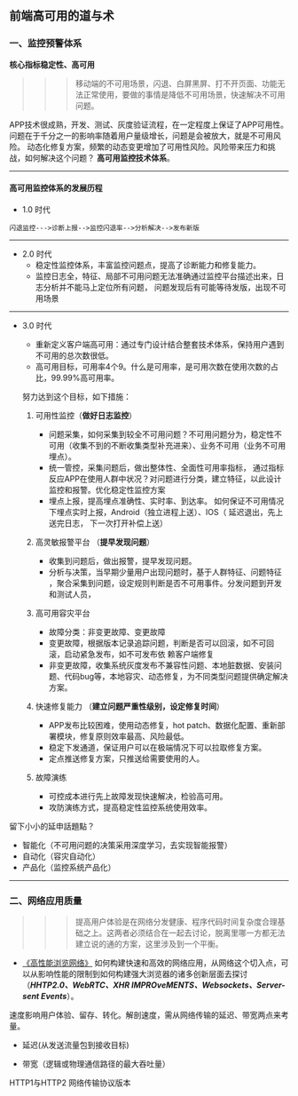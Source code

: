 
## 前端高可用的道与术

### 一、监控预警体系

**核心指标稳定性、高可用**

>>> 移动端的不可用场景，闪退、白屏黑屏、打不开页面、功能无法正常使用，要做的事情是降低不可用场景，快速解决不可用问题。

APP技术很成熟，开发、测试、灰度验证流程，在一定程度上保证了APP可用性。问题在于千分之一的影响率随着用户量级增长，问题是会被放大，就是不可用风险。
动态化修复方案，频繁的动态变更增加了可用性风险。风险带来压力和挑战，如何解决这个问题？ **高可用监控技术体系**。

---

#### 高可用监控体系的发展历程

+ 1.0 时代
          
 ```
 闪退监控--->诊断上报-->监控闪退率-->分析解决-->发布新版 
 ```
---          
+ 2.0 时代
   - 稳定性监控体系，丰富监控问题点，提高了诊断能力和修复能力。
   - 监控日志全，特征、局部不可用问题无法准确通过监控平台描述出来，日志分析并不能马上定位所有问题， 问题发现后有可能等待发版，出现不可用场景
---
+ 3.0 时代   
   - 重新定义客户端高可用：通过专门设计结合整套技术体系，保持用户遇到不可用的总次数很低。
   - 高可用目标，可用率4个9。什么是可用率，是可用次数在使用次数的占比，99.99%高可用率。
        
   努力达到这个目标，如下措施：
   1. 可用性监控（**做好日志监控**）
      - 问题采集，如何采集到较全不可用问题？不可用问题分为，稳定性不可用（收集不到的不断收集类型补充进来）、业务不可用（业务不可用埋点）。
      - 统一管控，采集问题后，做出整体性、全面性可用率指标， 通过指标反应APP在使用人群中状况？对问题进行分类，建立特征，以此设计监控和报警。优化稳定性监控方案
      - 埋点上报，提高埋点准确性、实时率、到达率。 如何保证不可用情况下埋点实时上报，Android（独立进程上送）、IOS（ 延迟退出，先上送完日志，
            下一次打开补偿上送）
              
    2. 高灵敏报警平台 （**提早发现问题**）
       - 收集到问题后，做出报警，提早发现问题。
       - 分析与决策，当早期少量用户出现问题时，基于人群特征、问题特征 ，聚合采集到问题，设定规则判断是否不可用事件。分发问题到开发和测试人员， 
            
    3. 高可用容灾平台
       - 故障分类：非变更故障、变更故障
       - 变更故障，根据版本记录追踪问题，判断是否可以回滚，如不可回滚，启动紧急发布，如不可发布依 赖客户端修复
       - 非变更故障，收集系统灰度发布不兼容性问题、本地脏数据、安装问题、代码bug等，本地容灾、动态修复，为不同类型问题提供确定解决方案。
           
    4. 快速修复能力 （**建立问题严重性级别，设定修复时间**）
       - APP发布比较困难，使用动态修复，hot patch、数据化配置、重新部署模块，修复原则效率最高、风险最低。
       - 稳定下发通道，保证用户可以在极端情况下可以拉取修复方案。
       - 定点推送修复方案，只推送给需要使用的人。
           
    5. 故障演练
       - 可控成本进行先上故障发现快速解决，检验高可用。
       - 攻防演练方式，提高稳定性监控系统使用效率。
           
 留下小小的延申話題點？
  - 智能化（不可用问题的决策采用深度学习，去实现智能报警）
  - 自动化（容灾自动化）
  - 产品化（监控系统产品化）

---

### 二、网络应用质量

>>> 提高用户体验是在网络分发健康、程序代码时间复杂度合理基础之上。这两者必须结合在一起去讨论，脱离里哪一方都无法建立说的通的方案，这里涉及到一个平衡。

- [《高性能浏览网络》](http://shop.oreilly.com/product/0636920028048.do)
如何构建快速和高效的网络应用，从网络这个切入点，可以从影响性能的限制到如何构建强大浏览器的诸多创新层面去探讨（***HHTP2.0、WebRTC、XHR IMPROveMENTS、Websockets、Server-sent Events***）。

速度影响用户体验、留存、转化。解剖速度，需从网络传输的延迟、带宽两点来考量。
   - 延迟(从发送流量包到接收目标)

          
   - 带宽（逻辑或物理通信路径的最大吞吐量）


HTTP1与HTTP2
网络传输协议版本


              
